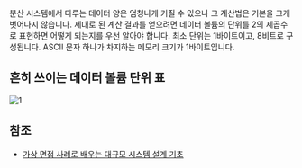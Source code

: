 분산 시스템에서 다루는 데이터 양은 엄청나게 커질 수 있으나 그 계산법은 기본을 크게 벗어나지 않습니다. 제대로 된 계산 결과를 얻으려면 데이터 볼륨의 단위를 2의 제곱수로 표현하면 어떻게 되는지를 우선 알아야 합니다. 최소 단위는 1바이트이고, 8비트로 구성됩니다. ASCII 문자 하나가 차지하는 메모리 크기가 1바이트입니다.

## 흔히 쓰이는 데이터 볼륨 단위 표
![1]()   

## 참조
* [가상 면접 사례로 배우는 대규모 시스템 설계 기초](http://www.kyobobook.co.kr/product/detailViewKor.laf?ejkGb=KOR&mallGb=KOR&barcode=9788966263158&orderClick=&Kc=)